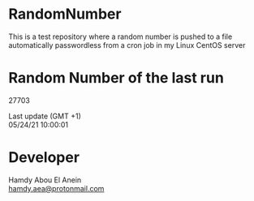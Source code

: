 # RandomNumber    
This is a test repository where a random number is pushed to a file automatically passwordless from a cron job in my Linux CentOS server    
# Random Number of the last run   
27703
      
Last update (GMT +1)    
05/24/21 10:00:01
# Developer    
Hamdy Abou El Anein   
hamdy.aea@protonmail.com

